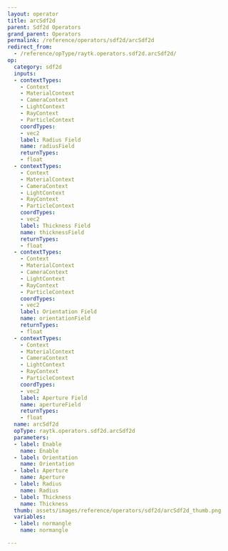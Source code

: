 ```yaml
---
layout: operator
title: arcSdf2d
parent: Sdf2d Operators
grand_parent: Operators
permalink: /reference/operators/sdf2d/arcSdf2d
redirect_from:
  - /reference/opType/raytk.operators.sdf2d.arcSdf2d/
op:
  category: sdf2d
  inputs:
  - contextTypes:
    - Context
    - MaterialContext
    - CameraContext
    - LightContext
    - RayContext
    - ParticleContext
    coordTypes:
    - vec2
    label: Radius Field
    name: radiusField
    returnTypes:
    - float
  - contextTypes:
    - Context
    - MaterialContext
    - CameraContext
    - LightContext
    - RayContext
    - ParticleContext
    coordTypes:
    - vec2
    label: Thickness Field
    name: thicknessField
    returnTypes:
    - float
  - contextTypes:
    - Context
    - MaterialContext
    - CameraContext
    - LightContext
    - RayContext
    - ParticleContext
    coordTypes:
    - vec2
    label: Orientation Field
    name: orientationField
    returnTypes:
    - float
  - contextTypes:
    - Context
    - MaterialContext
    - CameraContext
    - LightContext
    - RayContext
    - ParticleContext
    coordTypes:
    - vec2
    label: Aperture Field
    name: apertureField
    returnTypes:
    - float
  name: arcSdf2d
  opType: raytk.operators.sdf2d.arcSdf2d
  parameters:
  - label: Enable
    name: Enable
  - label: Orientation
    name: Orientation
  - label: Aperture
    name: Aperture
  - label: Radius
    name: Radius
  - label: Thickness
    name: Thickness
  thumb: assets/images/reference/operators/sdf2d/arcSdf2d_thumb.png
  variables:
  - label: normangle
    name: normangle

---
```

